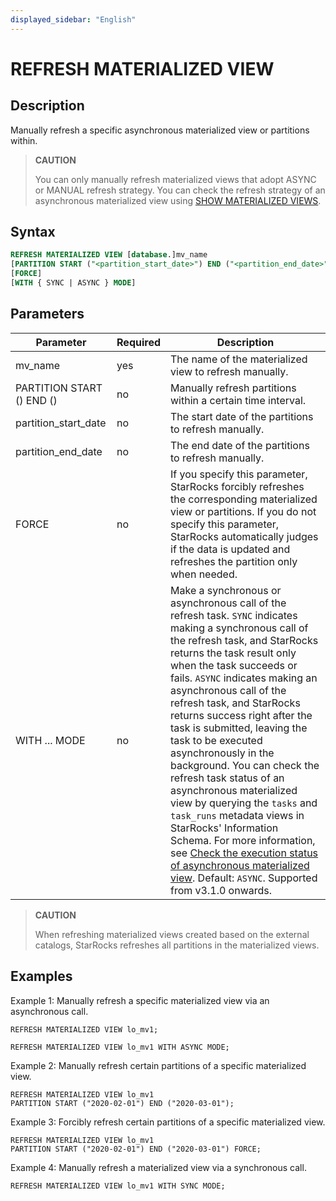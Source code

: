 ```yaml
---
displayed_sidebar: "English"
---
```


# REFRESH MATERIALIZED VIEW

## Description

Manually refresh a specific asynchronous materialized view or partitions within.

> **CAUTION**
>
> You can only manually refresh materialized views that adopt ASYNC or MANUAL refresh strategy. You can check the refresh strategy of an asynchronous materialized view using [SHOW MATERIALIZED VIEWS](../data-manipulation/SHOW_MATERIALIZED_VIEW.md).

## Syntax

```SQL
REFRESH MATERIALIZED VIEW [database.]mv_name
[PARTITION START ("<partition_start_date>") END ("<partition_end_date>")]
[FORCE]
[WITH { SYNC | ASYNC } MODE]
```

## Parameters

| **Parameter**             | **Required** | **Description**                                        |
| ------------------------- | ------------ | ------------------------------------------------------ |
| mv_name                   | yes          | The name of the materialized view to refresh manually. |
| PARTITION START () END () | no           | Manually refresh partitions within a certain time interval. |
| partition_start_date      | no           | The start date of the partitions to refresh manually.  |
| partition_end_date        | no           | The end date of the partitions to refresh manually.    |
| FORCE                     | no           | If you specify this parameter, StarRocks forcibly refreshes the corresponding materialized view or partitions. If you do not specify this parameter, StarRocks automatically judges if the data is updated and refreshes the partition only when needed.  |
| WITH ... MODE             | no           | Make a synchronous or asynchronous call of the refresh task. `SYNC` indicates making a synchronous call of the refresh task, and StarRocks returns the task result only when the task succeeds or fails. `ASYNC` indicates making an asynchronous call of the refresh task, and StarRocks returns success right after the task is submitted, leaving the task to be executed asynchronously in the background. You can check the refresh task status of an asynchronous materialized view by querying the `tasks` and `task_runs` metadata views in StarRocks' Information Schema. For more information, see [Check the execution status of asynchronous materialized view](../../../using_starrocks/Materialized_view.md#check-the-execution-status-of-asynchronous-materialized-view). Default: `ASYNC`. Supported from v3.1.0 onwards. |

> **CAUTION**
>
>  When refreshing materialized views created based on the external catalogs, StarRocks refreshes all partitions in the materialized views.

## Examples

Example 1: Manually refresh a specific materialized view via an asynchronous call.

```Plain
REFRESH MATERIALIZED VIEW lo_mv1;

REFRESH MATERIALIZED VIEW lo_mv1 WITH ASYNC MODE;
```

Example 2: Manually refresh certain partitions of a specific materialized view.

```Plain
REFRESH MATERIALIZED VIEW lo_mv1 
PARTITION START ("2020-02-01") END ("2020-03-01");
```

Example 3: Forcibly refresh certain partitions of a specific materialized view.

```Plain
REFRESH MATERIALIZED VIEW lo_mv1
PARTITION START ("2020-02-01") END ("2020-03-01") FORCE;
```

Example 4: Manually refresh a materialized view via a synchronous call.

```Plain
REFRESH MATERIALIZED VIEW lo_mv1 WITH SYNC MODE;
```

